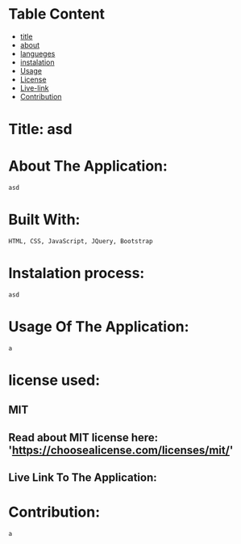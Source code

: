 
  # Table Content

  * [title](#title)
  * [about](#about)
  * [langueges](#languages)
  * [instalation](#header.instal)
  * [Usage](header.usage)
  * [License](#header.license)
  * [Live-link](#link)
  * [Contribution](#header.contribution)



  # Title: asd


  # About The Application:
    asd


  # Built With:
    HTML, CSS, JavaScript, JQuery, Bootstrap
    

  # Instalation process:
    asd 

    
  # Usage Of The Application:
    a
  

  
  # license used: 
  ## MIT

  ## Read about MIT license here: 'https://choosealicense.com/licenses/mit/'
  
  


  ## Live Link To The Application:  
        

  # Contribution:
    a
